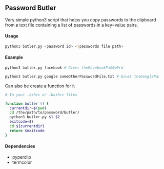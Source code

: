 ## Password Butler

Very simple python3 script that helps you copy passwords to the clipboard from a text file containing a list of passwords in a key=value pairs.

#### Usage

```bash
python3 butler.py <password id> <?passwords file path>
```

#### Example

```bash
python3 butler.py facebook # Gives theFacebookPa$$w0rd

python3 butler.py google someOtherPasswordFile.txt # Gives theGooglePa$$w0rd
```

Can also be create a function for it

```bash
# In your .zshrc or .bashrc files

function butler () {
  currentdir=$(pwd)
  cd /the/path/to/password/butler/
  python3 butler.py $1 $2
  exitcode=$?
  cd ${currentdir}
  return $exitcode
}
```

#### Dependencies

- pyperclip
- termcolor
